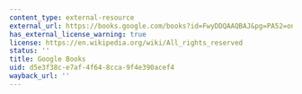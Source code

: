 ```yaml
---
content_type: external-resource
external_url: https://books.google.com/books?id=FwyDDQAAQBAJ&pg=PA52=onepage#v=onepage&q&f=false
has_external_license_warning: true
license: https://en.wikipedia.org/wiki/All_rights_reserved
status: ''
title: Google Books
uid: d5e3f38c-e7af-4f64-8cca-9f4e390acef4
wayback_url: ''
---
```

